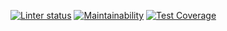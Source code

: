 [![Linter status](https://github.com/altay1734/Test/workflows/Linter%20status/badge.svg)](https://github.com/altay1734/Test/actions)
[![Maintainability](https://api.codeclimate.com/v1/badges/81499adb8e5d2b1951ea/maintainability)](https://codeclimate.com/github/altay1734/Test/maintainability)
[![Test Coverage](https://api.codeclimate.com/v1/badges/81499adb8e5d2b1951ea/test_coverage)](https://codeclimate.com/github/altay1734/Test/test_coverage)
